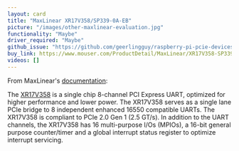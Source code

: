 ```yaml
---
layout: card
title: "MaxLinear XR17V358/SP339-0A-EB"
picture: "/images/other-maxlinear-evaluation.jpg"
functionality: "Maybe"
driver_required: "Maybe"
github_issue: "https://github.com/geerlingguy/raspberry-pi-pcie-devices/issues/295"
buy_link: https://www.mouser.com/ProductDetail/MaxLinear/XR17V358-SP339-0A-EB?qs=%2Fha2pyFaduhe4eE0bF2O%2FpCsm8Euk3XYhWtX9Mbro9SoJjncLvWxhyKo%252B3JTUxBZ
videos: []
---
```

From MaxLinear's [documentation](https://assets.maxlinear.com/web/documents/xr17v358.pdf):

The [XR17V358](https://www.maxlinear.com/product/interface/uarts/pcie-uarts/xr17v358) is a single chip 8-channel PCI Express UART, optimized for higher performance and lower power. The  XR17V358 serves as a single lane PCIe bridge to 8 independent enhanced 16550 compatible UARTs.  The XR17V358 is compliant to PCIe 2.0 Gen 1 (2.5 GT/s). In addition to the UART channels, the XR17V358 has 16  multi-purpose  I/Os  (MPIOs),  a  16-bit  general purpose  counter/timer  and  a  global  interrupt  status register to optimize interrupt servicing.
